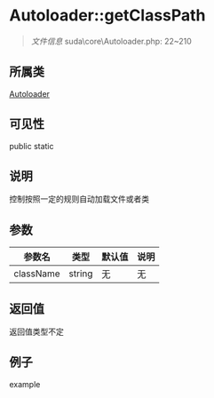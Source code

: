 # Autoloader::getClassPath

> *文件信息* suda\core\Autoloader.php: 22~210
## 所属类 

[Autoloader](../Autoloader.md)

## 可见性

  public  static
## 说明

控制按照一定的规则自动加载文件或者类

## 参数

| 参数名 | 类型 | 默认值 | 说明 |
|--------|-----|-------|-------|
| className |  string | 无 | 无 |

## 返回值
返回值类型不定

## 例子

example